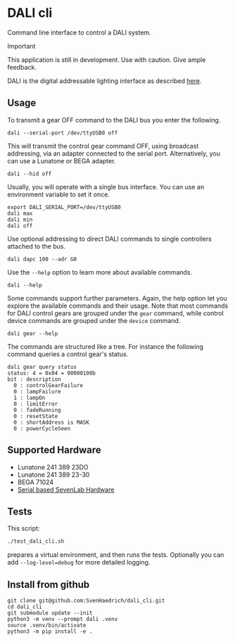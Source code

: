 # DALI cli

Command line interface to control a DALI system.

> [!IMPORTANT]
> This application is still in development. Use with caution. Give ample feedback.

DALI is the digital addressable lighting interface as described [here](https://www.dali-alliance.org).

## Usage

To transmit a gear OFF command to the DALI bus you enter the following.

```shell
dali --serial-port /dev/ttyUSB0 off
```

This will transmit the control gear command OFF, using broadcast
addressing, via an adapter connected to the serial port.
Alternatively, you can use a Lunatone or BEGA adapter.

```shell
dali --hid off
```

Usually,
you will operate with a single bus interface. You can use an
environment variable to set it once.

```shell
export DALI_SERIAL_PORT=/dev/ttyUSB0
dali max
dali min
dali off
```

Use optional addressing to direct DALI commands to single controllers
attached to the bus.

```shell
dali dapc 100 --adr G0
```

Use the `--help` option to learn more about available commands.

```shell
dali --help
```

Some commands support further parameters. Again, the help option let
you explore the available commands and their usage. Note that most commands for DALI control gears are grouped under the `gear` command,
while control device commands are grouped under the `device` command.

```shell
dali gear --help
```

The commands are structured like a tree. For instance the following
command queries a control gear's status.

```shell
dali gear query status
status: 4 = 0x04 = 00000100b
bit : description
  0 : controlGearFailure
  0 : lampFailure
  1 : lampOn
  0 : limitError
  0 : fadeRunning
  0 : resetState
  0 : shortAddress is MASK
  0 : powerCycleSeen
```

## Supported Hardware

* Lunatone 241 389 23DO
* Lunatone 241 389 23-30
* BEGA 71024
* [Serial based SevenLab Hardware](https://github.com/SvenHaedrich/dali_usb_lpc1114)

## Tests

This script:
```bash
./test_dali_cli.sh
```
prepares a virtual environment, and then runs the tests. Optionally you can
add `--log-level=debug` for more detailed logging.


## Install from github

```shell
git clone git@github.com:SvenHaedrich/dali_cli.git
cd dali_cli
git submodule update --init
python3 -m venv --prompt dali .venv
source .venv/bin/activate
python3 -m pip install -e .
```

